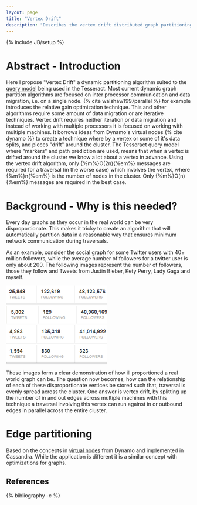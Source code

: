 ```yaml
---
layout: page
title: "Vertex Drift"
description: "Describes the vertex drift distributed graph partitioning algorithm"
---
```

{% include JB/setup %}

# Abstract - Introduction

Here I propose "Vertex Drift" a dynamic partitioning algorithm suited to the [query model](/query-model.html) being used in the Tesseract. Most current dynamic graph partition algorithms are focused on inter processor communication and data migration, i.e. on a single node. {% cite walshaw1997parallel %} for example introduces the relative gain optimization technique. This and other algorithms require some amount of data migration or are iterative techniques. Vertex drift requires neither iteration or data migration and instead of working with multiple processors it is focused on working with multiple machines. It borrows ideas from Dynamo's virtual nodes {% cite dynamo %} to create a technique where by a vertex or some of it's data splits, and pieces "drift" around the cluster. The Tesseract query model where "markers" and path prediction are used, means that when a vertex is drifted around the cluster we know a lot about a vertex in advance. Using the vertex drift algorithm, only {%m%}O(2n){%em%} messages are required for a traversal (in the worse case) which involves the vertex, where  {%m%}n{%em%} is the number of nodes in the cluster. Only  {%m%}O(n){%em%} messages are required in the best case.

# Background - Why is this needed?

Every day graphs as they occur in the real world can be very disproportionate. This makes it tricky to create an algorithm that will automatically partition data in a reasonable way that ensures minimum network communication during traversals.

As an example, consider the social graph for some Twitter users with 40+ million followers, while the average number of followers for a twitter user is only about 200. The following images represent the number of followers, those they follow and Tweets from Justin Bieber, Kety Perry, Lady Gaga and myself.

![Number of Justin Bieber followers](/assets/bieber-graph.png "Number of Justin Bieber followers")
![Number of Katy Perry followers](/assets/perry-graph.png "Number of Kety Perry followers")
![Number of Lady Gaga followers](/assets/gaga-graph.png "Number of Lady Gaga followers")
![Number of Courtney Robinson's followers](/assets/zcourts-graph.png "Number of Courtney Robinson's followers")

These images form a clear demonstration of how ill proportioned a real world graph can be. The question now becomes, how can the relationship of each of these disproportionate vertices be stored such that, traversal is evenly spread across the cluster. One answer is vertex drift, by splitting up the number of in and out edges across multiple machines with this technique a traversal involving this vertex can run against in or outbound edges in parallel across the entire cluster.

# Edge partitioning

Based on the concepts in [virtual nodes](http://www.datastax.com/dev/blog/virtual-nodes-in-cassandra-1-2) from Dynamo and implemented in Cassandra. While the application is different it is a similar concept with optimizations for graphs.


## References

{% bibliography -c %}
